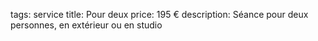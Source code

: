tags: service
title: Pour deux
price: 195 €
description: Séance pour deux personnes, en extérieur ou en studio
